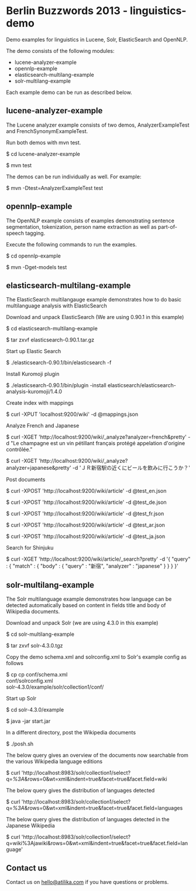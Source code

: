 Berlin Buzzwords 2013 - linguistics-demo
========================================

Demo examples for linguistics in Lucene, Solr, ElasticSearch and OpenNLP.

The demo consists of the following modules:

- lucene-analyzer-example
- opennlp-example
- elasticsearch-multilang-example
- solr-multilang-example

Each example demo can be run as described below.


lucene-analyzer-example
-----------------------

The Lucene analyzer example consists of two demos, AnalyzerExampleTest
and FrenchSynonymExampleTest.

Run both demos with mvn test.

  $ cd lucene-analyzer-example

  $ mvn test

The demos can be run individually as well. For example:

  $ mvn -Dtest=AnalyzerExampleTest test


opennlp-example
---------------

The OpenNLP example consists of examples demonstrating sentence
segmentation, tokenization, person name extraction as well as
part-of-speech tagging.

Execute the following commands to run the examples.

  $ cd opennlp-example

  $ mvn -Dget-models test


elasticsearch-multilang-example
-------------------------------

The ElasticSearch multilangauge example demonstrates how to do basic
multilanguage analysis with ElasticSearch

Download and unpack ElasticSearch (We are using 0.90.1 in this example)

  $ cd elasticsearch-multilang-example

  $ tar zxvf elasticsearch-0.90.1.tar.gz

Start up Elastic Search

  $ ./elasticsearch-0.90.1/bin/elasticsearch -f

Install Kuromoji plugin

  $ ./elasticsearch-0.90.1/bin/plugin -install elasticsearch/elasticsearch-analysis-kuromoji/1.4.0

Create index with mappings

  $ curl -XPUT 'localhost:9200/wiki' -d @mappings.json

Analyze French and Japanese

  $ curl -XGET 'http://localhost:9200/wiki/_analyze?analyzer=french&pretty' -d "Le champagne est un vin pétillant français protégé appelation d'origine contrôlée."

  $ curl -XGET 'http://localhost:9200/wiki/_analyze?analyzer=japanese&pretty' -d 'ＪＲ新宿駅の近くにビールを飲みに行こうか？'

Post documents

  $ curl -XPOST 'http://localhost:9200/wiki/article' -d @test_en.json

  $ curl -XPOST 'http://localhost:9200/wiki/article' -d @test_de.json

  $ curl -XPOST 'http://localhost:9200/wiki/article' -d @test_fr.json

  $ curl -XPOST 'http://localhost:9200/wiki/article' -d @test_ar.json

  $ curl -XPOST 'http://localhost:9200/wiki/article' -d @test_ja.json


Search for Shinjuku

  $ curl -XGET 'http://localhost:9200/wiki/article/_search?pretty' -d '{ "query" : { "match" : { "body" : { "query" : "新宿", "analyzer" : "japanese" } } } }' 



solr-multilang-example
----------------------

The Solr multilanguage example demonstrates how language can be
detected automatically based on content in fields title and body of
Wikipedia documents.

Download and unpack Solr (we are using 4.3.0 in this example)

  $ cd solr-multilang-example

  $ tar zxvf solr-4.3.0.tgz

Copy the demo schema.xml and solrconfig.xml to Solr's example config
as follows

  $ cp cp conf/schema.xml \
       conf/solrconfig.xml \
       solr-4.3.0/example/solr/collection1/conf/

Start up Solr

  $ cd solr-4.3.0/example

  $ java -jar start.jar

In a different directory, post the Wikipedia documents

  $ ./posh.sh

The below query gives an overview of the documents now searchable from
the various Wikipedia language editions

  $ curl 'http://localhost:8983/solr/collection1/select?q=*%3A*&rows=0&wt=xml&indent=true&facet=true&facet.field=wiki

The below query gives the distribution of languages detected

  $ curl 'http://localhost:8983/solr/collection1/select?q=*%3A*&rows=0&wt=xml&indent=true&facet=true&facet.field=languages

The below query gives the distribution of languages detected
in the Japanese Wikipedia

  $ curl 'http://localhost:8983/solr/collection1/select?q=wiki%3Ajawiki&rows=0&wt=xml&indent=true&facet=true&facet.field=language'


Contact us
----------

Contact us on hello@atilika.com if you have questions or problems.
